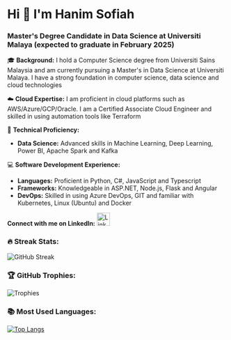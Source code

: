 # Hi 👋 I'm Hanim Sofiah

### Master's Degree Candidate in Data Science at Universiti Malaya (expected to graduate in February 2025)

🎓 **Background:**
I hold a Computer Science degree from Universiti Sains Malaysia and am currently pursuing a Master's in Data Science at Universiti Malaya. I have a strong foundation in computer science, data science and cloud technologies

☁️ **Cloud Expertise:**
I am proficient in cloud platforms such as AWS/Azure/GCP/Oracle. I am a Certified Associate Cloud Engineer and skilled in using automation tools like Terraform 

🔬 **Technical Proficiency:**
- **Data Science:** Advanced skills in Machine Learning, Deep Learning, Power BI, Apache Spark and Kafka

💻 **Software Development Experience:**
- **Languages:** Proficient in Python, C#, JavaScript and Typescript
- **Frameworks:** Knowledgeable in ASP.NET, Node.js, Flask and Angular
- **DevOps:** Skilled in using Azure DevOps, GIT and familiar with Kubernetes, Linux (Ubuntu) and Docker

**Connect with me on LinkedIn:**
[<img src="https://upload.wikimedia.org/wikipedia/commons/thumb/c/ca/LinkedIn_logo_initials.png/600px-LinkedIn_logo_initials.png" alt="LinkedIn" width="30" height="30">](https://www.linkedin.com/in/hanimsofiah/)

### 🔥 Streak Stats:
![GitHub Streak](https://github-readme-streak-stats.herokuapp.com/?user=sofiahanim&theme=onedark)

### 🏆 GitHub Trophies:
![Trophies](https://github-profile-trophy.vercel.app/?username=sofiahanim&theme=onedark)

### 📚 Most Used Languages:
[![Top Langs](https://github-readme-stats.vercel.app/api/top-langs/?username=sofiahanim&theme=onedark&layout=compact)](https://github.com/anuraghazra/github-readme-stats)

